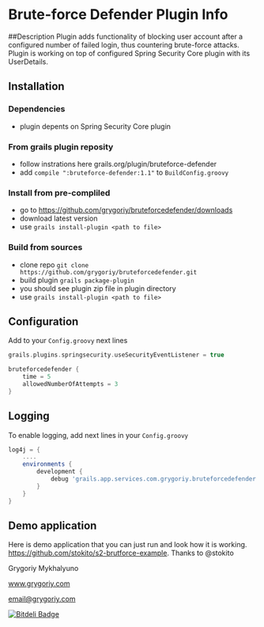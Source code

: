 Brute-force Defender Plugin Info
================================

##Description
Plugin adds functionality of blocking user account after a configured number of failed login, thus countering brute-force attacks. Plugin is working on top of configured Spring Security Core plugin with its UserDetails.

## Installation
### Dependencies
- plugin depents on Spring Security Core plugin

### From grails plugin reposity
* follow instrations here grails.org/plugin/bruteforce-defender
* add `compile ":bruteforce-defender:1.1"` to `BuildConfig.groovy`

### Install from pre-compliled
- go to https://github.com/grygoriy/bruteforcedefender/downloads
- download latest version
- use `grails install-plugin <path to file>`

### Build from sources
- clone repo `git clone https://github.com/grygoriy/bruteforcedefender.git`
- build plugin `grails package-plugin`
- you should see plugin zip file in plugin directory
- use `grails install-plugin <path to file>`

## Configuration
Add to your `Config.groovy` next lines
```groovy
grails.plugins.springsecurity.useSecurityEventListener = true

bruteforcedefender {
    time = 5
    allowedNumberOfAttempts = 3
}

```


## Logging
To enable logging, add next lines in your `Config.groovy`
```groovy
log4j = {
    ....
    environments {
        development {
            debug 'grails.app.services.com.grygoriy.bruteforcedefender'
        }
    }
}
```
## Demo application
Here is demo application that you can just run and look how it is working.
https://github.com/stokito/s2-brutforce-example.
Thanks to @stokito


Grygoriy Mykhalyuno

www.grygoriy.com

email@grygoriy.com


[![Bitdeli Badge](https://d2weczhvl823v0.cloudfront.net/grygoriy/bruteforcedefender/trend.png)](https://bitdeli.com/free "Bitdeli Badge")
